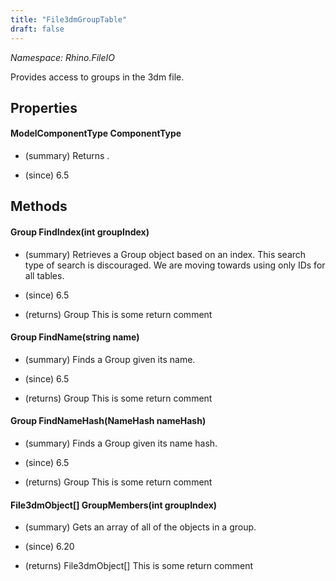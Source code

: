 ```yaml
---
title: "File3dmGroupTable"
draft: false
---
```


*Namespace: Rhino.FileIO*

   Provides access to groups in the 3dm file.
   
## Properties
#### ModelComponentType ComponentType
- (summary) 
     Returns .
     
- (since) 6.5
## Methods
#### Group FindIndex(int groupIndex)
- (summary) 
     Retrieves a Group object based on an index. This search type of search is discouraged.
     We are moving towards using only IDs for all tables.
     
- (since) 6.5
- (returns) Group This is some return comment
#### Group FindName(string name)
- (summary) 
     Finds a Group given its name.
     
- (since) 6.5
- (returns) Group This is some return comment
#### Group FindNameHash(NameHash nameHash)
- (summary) 
     Finds a Group given its name hash.
     
- (since) 6.5
- (returns) Group This is some return comment
#### File3dmObject[] GroupMembers(int groupIndex)
- (summary) 
     Gets an array of all of the objects in a group.
     
- (since) 6.20
- (returns) File3dmObject[] This is some return comment
